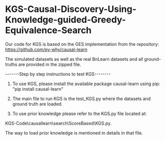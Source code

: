 # KGS-Causal-Discovery-Using-Knowledge-guided-Greedy-Equivalence-Search

Our code for KGS is based on the GES implementation from the repository: https://github.com/py-why/causal-learn

The simulated datasets as well as the real BnLearn datasets and all ground-truths are provided in the zipped file.

-------Step by step instructions to test KGS--------

1. To use KGS, please install the available package causal-learn using pip:  "pip install causal-learn"

2. The main file to run KGS is the test_KGS.py where the datasets and ground truth are loaded.

3. To use prior knowledge please refer to the KGS.py file located at:

KGS-Code\causallearn\search\ScoreBased\KGS.py. 

The way to load prior knowledge is mentioned in details in that file.
